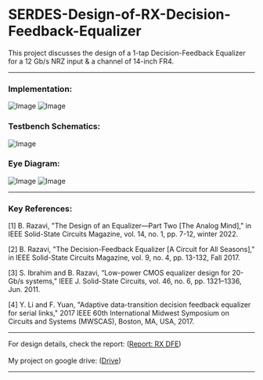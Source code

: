 # SERDES-Design-of-RX-Decision-Feedback-Equalizer
This project discusses the design of a 1-tap Decision-Feedback Equalizer for a 12 Gb/s NRZ input & a channel of 14-inch FR4.
*****************
### Implementation:
![Image](https://github.com/user-attachments/assets/37712a4e-d397-4618-9a17-1c35d77e92f6)
![Image](https://github.com/user-attachments/assets/9b375c4c-68e6-4cec-b7e2-0de7cf591213)
### Testbench Schematics:
![Image](https://github.com/user-attachments/assets/d3ec06e2-ddb4-4d6b-8d77-26c7aac0f163)
### Eye Diagram:
![Image](https://github.com/user-attachments/assets/cff4e84f-7942-4559-8260-a1f54bc963bc)
![Image](https://github.com/user-attachments/assets/507b31b6-96b5-49cd-982a-bf2bd86ddae8)

*****************
### Key References:

[1] B. Razavi, "The Design of an Equalizer—Part Two [The Analog Mind]," in IEEE Solid-State Circuits Magazine, vol. 14, no. 1, pp. 7-12, winter 2022.

[2] B. Razavi, "The Decision-Feedback Equalizer [A Circuit for All Seasons]," in IEEE Solid-State Circuits Magazine, vol. 9, no. 4, pp. 13-132, Fall 2017.

[3] S. Ibrahim and B. Razavi, “Low-power CMOS equalizer design for 20-Gb/s systems,” IEEE J. Solid-State Circuits, vol. 46, no. 6, pp. 1321–1336, Jun. 2011.

[4] Y. Li and F. Yuan, "Adaptive data-transition decision feedback equalizer for serial links," 2017 IEEE 60th International Midwest Symposium on Circuits and Systems (MWSCAS), Boston, MA, USA, 2017.

*****************
For design details, check the report: ([Report: RX DFE](https://github.com/muhammadaldacher/SERDES-Design-of-RX-Decision-Feedback-Equalizer/blob/main/%5BReport%5D%20RX%20DFE.pdf))</br></br>
My project on google drive: ([Drive](https://drive.google.com/drive/folders/1ILROeJkutBS71W40WG0q5eJzDRhLPh1F?usp=drive_link)) <br/>
*****************
